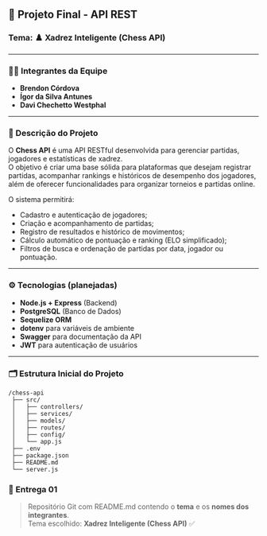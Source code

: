 ## 🧩 Projeto Final - API REST  
### Tema: ♟️ Xadrez Inteligente (Chess API)

---

### 👨‍💻 Integrantes da Equipe
- **Brendon Córdova**  
- **Ígor da Silva Antunes**  
- **Davi Chechetto Westphal**

---

### 🧠 Descrição do Projeto
O **Chess API** é uma API RESTful desenvolvida para gerenciar partidas, jogadores e estatísticas de xadrez.  
O objetivo é criar uma base sólida para plataformas que desejam registrar partidas, acompanhar rankings e históricos de desempenho dos jogadores, além de oferecer funcionalidades para organizar torneios e partidas online.

O sistema permitirá:
- Cadastro e autenticação de jogadores;  
- Criação e acompanhamento de partidas;  
- Registro de resultados e histórico de movimentos;  
- Cálculo automático de pontuação e ranking (ELO simplificado);  
- Filtros de busca e ordenação de partidas por data, jogador ou pontuação.

---

### ⚙️ Tecnologias (planejadas)
- **Node.js + Express** (Backend)  
- **PostgreSQL** (Banco de Dados)  
- **Sequelize ORM**  
- **dotenv** para variáveis de ambiente  
- **Swagger** para documentação da API  
- **JWT** para autenticação de usuários  

---

### 🗂️ Estrutura Inicial do Projeto
```
/chess-api
 ├── src/
 │   ├── controllers/
 │   ├── services/
 │   ├── models/
 │   ├── routes/
 │   ├── config/
 │   └── app.js
 ├── .env
 ├── package.json
 ├── README.md
 └── server.js
```

### 📅 Entrega 01
> Repositório Git com README.md contendo o **tema** e os **nomes dos integrantes**.  
> Tema escolhido: **Xadrez Inteligente (Chess API)** ✅
